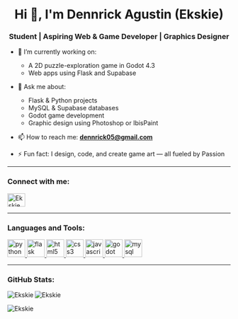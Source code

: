 <h1 align="center">Hi 👋, I'm Dennrick Agustin (Ekskie)</h1>
<h3 align="center">Student | Aspiring Web & Game Developer | Graphics Designer</h3>

- 🔭 I’m currently working on:  
   - A 2D puzzle-exploration game in Godot 4.3  
   - Web apps using Flask and Supabase
     
- 💬 Ask me about:  
   - Flask & Python projects  
   - MySQL & Supabase databases  
   - Godot game development  
   - Graphic design using Photoshop or IbisPaint  

- 📫 How to reach me: **dennrick05@gmail.com**  

- ⚡ Fun fact: I design, code, and create game art — all fueled by Passion  

---

<h3 align="left">Connect with me:</h3>
<p align="left">
<a href="https://github.com/Ekskie" target="blank"><img align="center" src="https://cdn.jsdelivr.net/npm/simple-icons@3.1.0/icons/github.svg" alt="Ekskie" height="30" width="40" /></a>
</p>

---

<h3 align="left">Languages and Tools:</h3>
<p align="left">
 <a href="https://www.python.org" target="_blank" rel="noreferrer"> <img src="https://cdn.jsdelivr.net/gh/devicons/devicon/icons/python/python-original.svg" alt="python" width="40" height="40"/> </a>
 <a href="https://flask.palletsprojects.com/" target="_blank" rel="noreferrer"> <img src="https://cdn.jsdelivr.net/gh/devicons/devicon/icons/flask/flask-original.svg" alt="flask" width="40" height="40"/> </a>
 <a href="https://developer.mozilla.org/en-US/docs/Web/HTML" target="_blank" rel="noreferrer"> <img src="https://cdn.jsdelivr.net/gh/devicons/devicon/icons/html5/html5-original.svg" alt="html5" width="40" height="40"/> </a>
 <a href="https://developer.mozilla.org/en-US/docs/Web/CSS" target="_blank" rel="noreferrer"> <img src="https://cdn.jsdelivr.net/gh/devicons/devicon/icons/css3/css3-original.svg" alt="css3" width="40" height="40"/> </a>
 <a href="https://developer.mozilla.org/en-US/docs/Web/JavaScript" target="_blank" rel="noreferrer"> <img src="https://cdn.jsdelivr.net/gh/devicons/devicon/icons/javascript/javascript-original.svg" alt="javascript" width="40" height="40"/> </a>
 <a href="https://godotengine.org/" target="_blank" rel="noreferrer"> <img src="https://cdn.jsdelivr.net/gh/devicons/devicon/icons/godot/godot-original.svg" alt="godot" width="40" height="40"/> </a>
 <a href="https://www.mysql.com/" target="_blank" rel="noreferrer"> <img src="https://cdn.jsdelivr.net/gh/devicons/devicon/icons/mysql/mysql-original.svg" alt="mysql" width="40" height="40"/> </a>
</p>

---

<h3 align="left">GitHub Stats:</h3>

<p><img align="left" src="https://github-readme-stats.vercel.app/api?username=Ekskie&show_icons=true&locale=en" alt="Ekskie" /></p>

<p><img align="center" src="https://github-readme-streak-stats.herokuapp.com/?user=Ekskie&" alt="Ekskie" /></p>

<p><img align="center" src="https://github-readme-stats.vercel.app/api/top-langs?username=Ekskie&show_icons=true&locale=en&layout=compact" alt="Ekskie" /></p>
